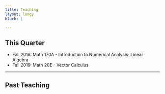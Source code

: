 ```yaml
---
title: Teaching
layout: longy
blurb: |

---
```


## This Quarter

  - Fall 2016: Math 170A - Introduction to Numerical Analysis: Linear Algebra
  - Fall 2016: Math 20E - Vector Calculus 


-------

## Past Teaching
